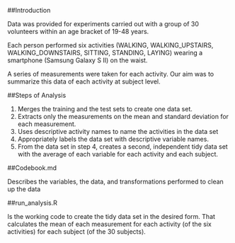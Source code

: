 
##Introduction

Data was provided for experiments carried out with a group of 30 volunteers within an age bracket of 19-48 years. 

Each person performed six activities (WALKING, WALKING_UPSTAIRS, WALKING_DOWNSTAIRS, SITTING, STANDING, LAYING) wearing a smartphone (Samsung Galaxy S II) on the waist. 

A series of measurements were taken for each activity. Our aim was to summarize this data of each activity at subject level.

##Steps of Analysis

1. Merges the training and the test sets to create one data set.
2. Extracts only the measurements on the mean and standard deviation for each measurement.
3. Uses descriptive activity names to name the activities in the data set
4. Appropriately labels the data set with descriptive variable names.
5. From the data set in step 4, creates a second, independent tidy data set with the average of each variable for each activity and each subject.

##Codebook.md

Describes the variables, the data, and transformations performed to clean up the data

##run_analysis.R

Is the working code to create the tidy data set in the desired form. 
That calculates the mean of each measurement for each activity (of the six activities) for each subject (of the 30 subjects). 


